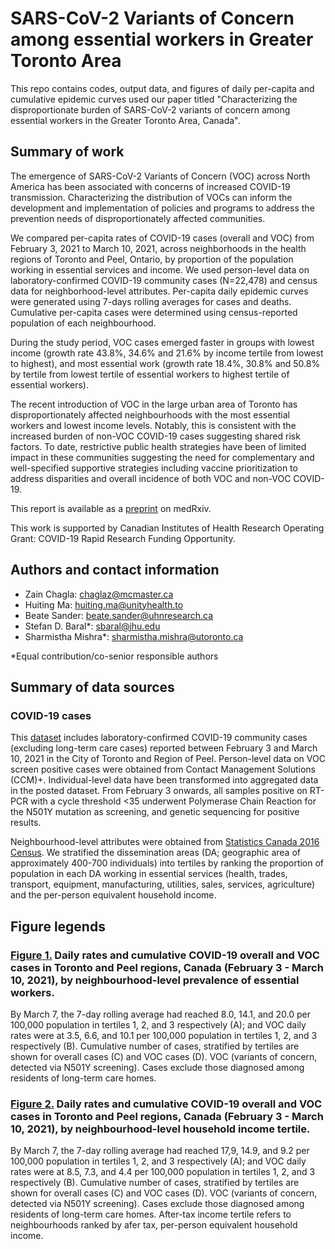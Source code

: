 # SARS-CoV-2 Variants of Concern among essential workers in Greater Toronto Area

This repo contains codes, output data, and figures of daily per-capita and cumulative epidemic curves used our paper titled "Characterizing the disproportionate burden of SARS-CoV-2 variants of concern among essential workers in the Greater Toronto Area, Canada".

## Summary of work
The emergence of SARS-CoV-2 Variants of Concern (VOC) across North America has been associated with concerns of increased COVID-19 transmission. Characterizing the distribution of VOCs can inform the development and implementation of policies and programs to address the prevention needs of disproportionately affected communities.

We compared per-capita rates of COVID-19 cases (overall and VOC) from February 3, 2021 to March 10, 2021, across neighborhoods in the health regions of Toronto and Peel, Ontario, by proportion of the population working in essential services and income. We used person-level data on laboratory-confirmed COVID-19 community cases (N=22,478) and census data for neighborhood-level attributes. Per-capita daily epidemic curves were generated using 7-days rolling averages for cases and deaths. Cumulative per-capita cases were determined using census-reported population of each neighbourhood.

During the study period, VOC cases emerged faster in groups with lowest income (growth rate 43.8%, 34.6% and 21.6% by income tertile from lowest to highest), and most essential work (growth rate 18.4%, 30.8% and 50.8% by tertile from lowest tertile of essential workers to highest tertile of essential workers).

The recent introduction of VOC in the large urban area of Toronto has disproportionately affected neighbourhoods with the most essential workers and lowest income levels. Notably, this is consistent with the increased burden of non-VOC COVID-19 cases suggesting shared risk factors. To date, restrictive public health strategies have been of limited impact in these communities suggesting the need for complementary and well-specified supportive strategies including vaccine prioritization to address disparities and overall incidence of both VOC and non-VOC COVID-19.

This report is available as a [preprint](https://www.medrxiv.org/content/10.1101/2021.03.22.21254127v1) on medRxiv.

This work is supported by Canadian Institutes of Health Research Operating Grant: COVID-19 Rapid Research Funding Opportunity.

## Authors and contact information
* Zain Chagla: [chaglaz@mcmaster.ca](mailto:chaglaz@mcmaster.ca)
* Huiting Ma: [huiting.ma@unityhealth.to](mailto:huiting.ma@unityhealth.to)
* Beate Sander: [beate.sander@uhnresearch.ca](mailto:beate.sander@uhnresearch.ca)
* Stefan D. Baral*: [sbaral@jhu.edu](mailto:sbaral@jhu.edu)
* Sharmistha Mishra*: [sharmistha.mishra@utoronto.ca](mailto:sharmistha.mishra@utoronto.ca)

*Equal contribution/co-senior responsible authors

## Summary of data sources
### COVID-19 cases
This [dataset](https://github.com/mishra-lab/cihr-multiprovince-covid-project/blob/c766f5e74e3f7e9d19098ba1d4ae0c66b0325011/publications/Variants%20of%20concern%20among%20essential%20workers%20in%20GTA/iphis_DA_subtype_DA_essential_Toronto_Peel__noLTCF_March10.csv) includes laboratory-confirmed COVID-19 community cases (excluding long-term care cases) reported between February 3 and March 10, 2021 in the City of Toronto and Region of Peel. Person-level data on VOC screen positive cases were obtained from Contact Management Solutions (CCM)+. Individual-level data have been transformed into aggregated data in the posted dataset. From February 3 onwards, all samples positive on RT-PCR with a cycle threshold <35 underwent Polymerase Chain Reaction for the N501Y mutation as screening, and genetic sequencing for positive results.

Neighbourhood-level attributes were obtained from [Statistics Canada 2016 Census](https://www12.statcan.gc.ca/census-recensement/2016/dp-pd/index-eng.cfm). We stratified the dissemination areas (DA; geographic area of approximately 400-700 individuals) into tertiles by ranking the proportion of population in each DA working in essential services (health, trades, transport, equipment, manufacturing, utilities, sales, services, agriculture) and the per-person equivalent household income.

## Figure legends
### [Figure 1.](https://github.com/mishra-lab/cihr-multiprovince-covid-project/blob/main/publications/Variants%20of%20concern%20among%20essential%20workers%20in%20GTA/Figure1_count.png) Daily rates and cumulative COVID-19 overall and VOC cases in Toronto and Peel regions, Canada (February 3 - March 10, 2021), by neighbourhood-level prevalence of essential workers.

By March 7, the 7-day rolling average had reached 8.0, 14.1, and 20.0 per 100,000 population in tertiles 1, 2, and 3 respectively (A); and VOC daily rates were at 3.5, 6.6, and 10.1 per 100,000 population in tertiles 1, 2, and 3 respectively (B). Cumulative number of cases, stratified by tertiles are shown for overall cases (C) and VOC cases (D). VOC (variants of concern, detected via N501Y screening). Cases exclude those diagnosed among residents of long-term care homes.

### [Figure 2.](https://github.com/mishra-lab/cihr-multiprovince-covid-project/blob/main/publications/Variants%20of%20concern%20among%20essential%20workers%20in%20GTA/Figure2_count.png) Daily rates and cumulative COVID-19 overall and VOC cases in Toronto and Peel regions, Canada (February 3 - March 10, 2021), by neighbourhood-level household income tertile.
By March 7, the 7-day rolling average had reached 17,9, 14.9, and 9.2 per 100,000 population in tertiles 1, 2, and 3 respectively (A); and VOC daily rates were at 8.5, 7.3, and 4.4 per 100,000 population in tertiles 1, 2, and 3 respectively (B). Cumulative number of cases, stratified by tertiles are shown for overall cases (C) and VOC cases (D). VOC (variants of concern, detected via N501Y screening). Cases exclude those diagnosed among residents of long-term care homes. After-tax income tertile refers to neighbourhoods ranked by afer tax, per-person equivalent household income.

